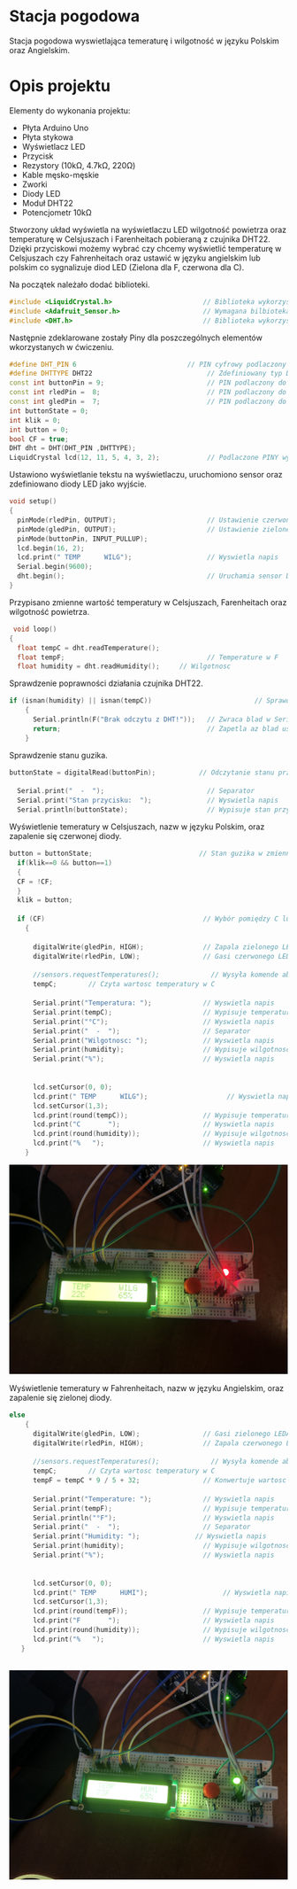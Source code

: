 # Stacja pogodowa
Stacja pogodowa wyswietlająca temeraturę i wilgotność w języku Polskim oraz Angielskim.
# Opis projektu
 Elementy do wykonania projektu:
 - Płyta Arduino Uno
 - Płyta stykowa
 - Wyświetlacz LED
 - Przycisk
 - Rezystory (10kΩ, 4.7kΩ, 220Ω)
 - Kable męsko-męskie
 - Zworki 
 - Diody LED
 - Moduł DHT22
 - Potencjometr 10kΩ
 
Stworzony układ wyświetla na wyświetlaczu LED wilgotność powietrza oraz temperaturę w Celsjuszach i Farenheitach pobieraną z czujnika DHT22. Dzięki przyciskowi możemy wybrać czy chcemy wyświetlić temperaturę  w Celsjuszach czy Fahrenheitach oraz ustawić w języku angielskim lub polskim co sygnalizuje diod LED (Zielona dla F, czerwona dla C).



Na początek należało dodać biblioteki.
``` cpp
#include <LiquidCrystal.h>                       // Biblioteka wykorzystana do ekranu LCD
#include <Adafruit_Sensor.h>                     // Wymagana bilbioteka do poprawnego działania sensora DHT11
#include <DHT.h>                                 // Biblioteka wykorzystana dla czujnika DHT11
```

Następnie zdeklarowane zostały Piny dla poszczególnych elementów wkorzystanych w ćwiczeniu.
``` cpp
#define DHT_PIN 6                            // PIN cyfrowy podlaczony do DHT11
#define DHTTYPE DHT22                             // Zdefiniowany typ DHT w tym przypadku DHT11
const int buttonPin = 9;                          // PIN podlaczony do guzika
const int rledPin =  8;                           // PIN podlaczony do czerwonego LEDA
const int gledPin =  7;                           // PIN podlaczony do zielonego LEDA
int buttonState = 0;
int klik = 0;
int button = 0;
bool CF = true;
DHT dht = DHT(DHT_PIN ,DHTTYPE);
LiquidCrystal lcd(12, 11, 5, 4, 3, 2);            // Podlaczone PINY wyswietlacza LCD
```

Ustawiono wyświetlanie tekstu na wyświetlaczu, uruchomiono sensor oraz zdefiniowano diody LED jako wyjście.

``` cpp
void setup()
{
  pinMode(rledPin, OUTPUT);                       // Ustawienie czerwonego LEDA jako wyjście
  pinMode(gledPin, OUTPUT);                       // Ustawienie zielonego LEDA jako wyjście
  pinMode(buttonPin, INPUT_PULLUP);
  lcd.begin(16, 2);
  lcd.print(" TEMP      WILG");                   // Wyswietla napis
  Serial.begin(9600);
  dht.begin();                                    // Uruchamia sensor DHT11
}
```
Przypisano zmienne wartość temperatury w Celsjuszach, Farenheitach oraz wilgotność powietrza.

``` cpp
 void loop()
{
  float tempC = dht.readTemperature();                                    // Temperatura w C
  float tempF;                                    // Temperature w F
  float humidity = dht.readHumidity();     // Wilgotnosc
```
Sprawdzenie poprawności działania czujnika DHT22.
``` cpp
if (isnan(humidity) || isnan(tempC))                          // Sprawdza blad odczytu z czujnika DHT11
    {
      Serial.println(F("Brak odczytu z DHT!"));   // Zwraca blad w Serial Monitorze
      return;                                     // Zapetla az blad ustanie
    }
```
Sprawdzenie stanu guzika.
``` cpp
buttonState = digitalRead(buttonPin);           // Odczytanie stanu przycisku (HIGH lub LOW)
  
  Serial.print("  -  ");                          // Separator
  Serial.print("Stan przycisku:  ");              // Wyswietla napis
  Serial.println(buttonState);                    // Wypisuje stan przycisku w Serial Monitor
```
Wyświetlenie temeratury w Celsjuszach, nazw w języku Polskim, oraz zapalenie się czerwonej diody.
``` cpp
button = buttonState;                           // Stan guzika w zmiennej
  if(klik==0 && button==1)
  {
  CF = !CF;
  }
  klik = button;
  
  if (CF)                                        // Wybór pomiędzy C lub F
    {

      digitalWrite(gledPin, HIGH);               // Zapala zielonego LEDA
      digitalWrite(rledPin, LOW);                // Gasi czerwonego LEDA
      
      //sensors.requestTemperatures();             // Wysyła komende aby odczytac wartosc temperatury
      tempC;        // Czyta wartosc temperatury w C

      Serial.print("Temperatura: ");             // Wyswietla napis
      Serial.print(tempC);                       // Wypisuje temperature w C
      Serial.print("°C");                        // Wyswietla napis
      Serial.print("  -  ");                     // Separator
      Serial.print("Wilgotnosc: ");              // Wyswietla napis
      Serial.print(humidity);                    // Wypisuje wilgotnosc w %
      Serial.print("%");                         // Wyswietla napis


      lcd.setCursor(0, 0);
      lcd.print(" TEMP      WILG");                    // Wyswietla napis
      lcd.setCursor(1,3);                        
      lcd.print(round(tempC));                   // Wypisuje temperature w C
      lcd.print("C       ");                     // Wyswietla napis
      lcd.print(round(humidity));                // Wypisuje wilgotnosc w %
      lcd.print("%   ");                         // Wyswietla napis
    }

```
![img](./zdj1.jpg)


Wyświetlenie temeratury w Fahrenheitach, nazw w języku Angielskim, oraz zapalenie się zielonej diody.

``` cpp
else
    {   
      digitalWrite(gledPin, LOW);                // Gasi zielonego LEDA
      digitalWrite(rledPin, HIGH);               // Zapala czerwonego LEDA
      
      //sensors.requestTemperatures();             // Wysyła komende aby odczytac wartosc temperatury
      tempC;        // Czyta wartosc temperatury w C
      tempF = tempC * 9 / 5 + 32;                // Konwertuje wartosc temperatury z C na F

      Serial.print("Temperature: ");             // Wyswietla napis
      Serial.print(tempF);                       // Wypisuje temperature w F
      Serial.println("°F");                      // Wyswietla napis
      Serial.print("  -  ");                     // Separator
      Serial.print("Humidity: ");              // Wyswietla napis
      Serial.print(humidity);                    // Wypisuje wilgotnosc w %
      Serial.print("%");                         // Wyswietla napis


      lcd.setCursor(0, 0);
      lcd.print(" TEMP      HUMI");                   // Wyswietla napis
      lcd.setCursor(1,3);                        
      lcd.print(round(tempF));                   // Wypisuje temperature w F
      lcd.print("F       ");                     // Wyswietla napis
      lcd.print(round(humidity));                // Wypisuje wilgotnosc w %
      lcd.print("%   ");                         // Wyswietla napis
   }
 
```

![img](./zdj2.jpg)




